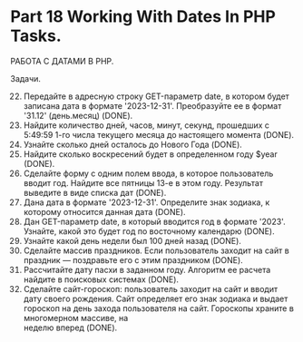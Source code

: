 ﻿# Part 18 Working With Dates In PHP Tasks.

РАБОТА С ДАТАМИ В PHP.

Задачи.

22. Передайте в адресную строку GET-параметр date, в котором будет записана дата в формате '2023-12-31'. Преобразуйте ее в формат '31.12' (день.месяц) (DONE).
23. Найдите количество дней, часов, минут, секунд, прошедших с 5:49:59 1-го числа текущего месяца до настоящего момента (DONE).
24. Узнайте сколько дней осталось до Нового Года (DONE).
25. Найдите сколько воскресений будет в определенном году $year (DONE).
26. Сделайте форму с одним полем ввода, в которое пользователь вводит год. Найдите все пятницы 13-е в этом году. Результат выведите в виде списка дат (DONE).
27. Дана дата в формате '2023-12-31'. Определите знак зодиака, к которому относится данная дата (DONE).
28. Дан GET-параметр date, в который вводится год в формате '2023'. Узнайте, какой это будет год по восточному календарю (DONE).
29. Узнайте какой день недели был 100 дней назад (DONE).
30. Сделайте массив праздников. Если пользователь заходит на сайт в праздник — поздравьте его с этим праздником (DONE).
31. Рассчитайте дату пасхи в заданном году. Алгоритм ее расчета найдите в поисковых системах (DONE).
32. Сделайте сайт-гороскоп: пользователь заходит на сайт и вводит дату своего рождения. Сайт определяет его знак зодиака и выдает гороскоп на день захода пользователя на сайт. Гороскопы храните в многомерном массиве, на     
    неделю вперед (DONE).



